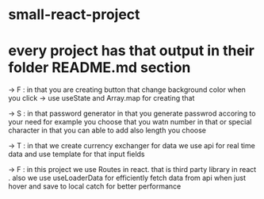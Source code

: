﻿# small-react-project
# every project has that output in their folder README.md section 
-> F : in that you are creating button that change background color when you click
        -> use useState and Array.map for creating that

        
-> S : in that password generator in that you generate passwrod accoring to your need for example you choose that you watn number in that or special character in that you can able to add also length you choose


-> T : in that we create currency exchanger for data we use api for real time data and use template for that input fields


-> F : in this project we use Routes in react. that is third party library in react . also we use useLoaderData for efficiently fetch data from api when just hover and save to local catch for better performance 
